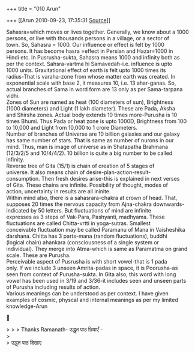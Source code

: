 +++
title = "010 Arun"

+++
[[Arun	2010-09-23, 17:35:31 [Source](https://groups.google.com/g/bvparishat/c/ooKKV4QO5lA)]]



Sahasra=which moves or lives together. Generally, we know about a 1000  
persons, or live with thousands persons in a village, or a sector of  
town. So, Sahasra = 1000. Our influence or effect is felt by 1000  
persons. It has become hasra =effect in Persian and Hazar=1000 in  
Hindi etc. In Pusrusha-sukta, Sahasra means 1000 and infinity both as  
per the context. Sahsra-vartma hi Samavedah-i.e. influence is upto  
1000 units. Gravitational effect of earth is felt upto 1000 times its  
radius-That is varaha-zone from whose matter earth was created. In  
exponential scale with base 2, it measures 10, i.e. 13 ahar-ganas. So,  
actual branches of Sama in word form are 13 only as per Sama-tarpana  
vidhi.  
Zones of Sun are named as heat (100 diameters of sun), Brightness  
(1000 diameters) and Light (1 lakh diameter). These are Pada, Aksha  
and Shirsha zones. Actual body extends 10 times more-Purusha is 10  
times Bhumi. Thus Pada or heat zone is upto 1000D, Brightness from 100  
to 10,000 and Light from 10,000 to 1 crore Diameters.  
Number of branches of Universe are 10 billion galaxies and our galaxy  
has same number of stars. That is same as number of nurons in our  
mind. Thus, man is image of universe as in Shatapatha Brahmana  
(12/3/2/5 and 10/4/4/2). 10 billion is quite a big number to be called  
infinity.  
Reverse tree of Gita (15/1) is chain of creation of 5 stages of  
universe. It also means chain of desire-plan-action-result-  
consumption. Then fresh desires arise-this is explained in next verses  
of Gita. These chains are infinite. Possibility of thought, modes of  
action, uncertainty in results are all ininite.  
Within mind also, there is a sahasrara-chakra at crown of head. That,  
supposes 20 times the nervous capacity from Ajna-chakra downwards-  
indicated by 50 letters. But fluctuations of mind are infinite  
expresses as 3 steps of Vak-Para, Pashyanti, madhyama. These  
fluctuations are called Chitta-vrtti in yoga-sutras. Smallest  
conceivable fluctuation may be called Paramanu of Mana in Vaisheshika  
darshana. Chitta has 3 parts-mana (random fluctuations), buddhi  
(logical chain) ahankara (consciousness of a single system or  
individual). They merge into Atma-which is same as Paramatma on grand  
scale. These are Purusha.  
Perceivable aspect of Pusrusha is with short vowel-that is 1 pada  
only. If we include 3 unseen Amrita-padas in space, it is Poorusha-as  
seen from context of Purusha-sukta. In Gita also, this word with long  
vowel has been used in 3/19 and 3/36-it includes seen and unseen parts  
of Purusha including results of action.  
Various meanings can be understood as per context. I have given  
examples of cosmic, physcal and internal meanings as per my limited  
knowledge-Arun  



\> \> \> Thanks Ramanath- उद्धृत पाठ छिपाएँ -  
\>  
\> उद्धृत पाठ दिखाए

